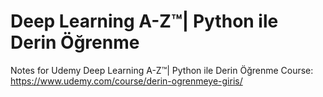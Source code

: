 # Deep Learning A-Z™| Python ile Derin Öğrenme

Notes for Udemy Deep Learning A-Z™| Python ile Derin Öğrenme Course: https://www.udemy.com/course/derin-ogrenmeye-giris/
